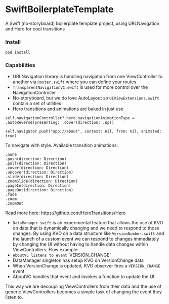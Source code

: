 # SwiftBoilerplateTemplate
A Swift (no-storyboard) boilerplate template project, using URLNavigation and Hero for cool transitions

### Install

`pod install`

### Capabilities

* URLNavigation library is handling navigation from one ViewController to another via `Router.swift` where you can define your routes
* `TransparentNavigationVC.swift` is used for more control over the NavigationController
* No-storyboard, but we do love AutoLayout so `UIViewExtensions.swift` contain a set of utilities
* Hero transitions and animations are baked in just use

```
self.navigationController?.hero.navigationAnimationType = .autoReverse(presenting: .cover(direction: .up))

self.navigator.push("app://about", context: nil, from: nil, animated: true)
```
To navigate with style. Available transition animations:
 ```
 .none
 .push(direction: Direction)
 .pull(direction: Direction)
 .cover(direction: Direction)
 .uncover(direction: Direction)
 .slide(direction: Direction)
 .zoomSlide(direction: Direction)
 .pageIn(direction: Direction)
 .pageOut(direction: Direction)
 .fade
 .zoom
 .zoomOut
 ```
 Read more here: https://github.com/HeroTransitions/Hero
 * `DataManager.swift` is an experimental feature that allows the use of KVO on data that is dynamically changing and we need to respond to those changes. By using KVO on a data structure like `VersionNumber.swift` and the launch of a custom event we can respond to changes immediately by changing the UI without having to handle data changes within ViewControllers.
Flow example:
* `AboutVC listens to event `VERSION_CHANGE`
* DataManager singleton has setup KVO on VersionChange data
* When VersionChange is updated, KVO observer fires a `VERSION_CHANGE` event
* AboutVC handles that event and invokes a function to update the UI

This way we are decoupling ViewControllers from their data and the use of generic ViewControllers becomes a simple task of changing the event they listen to.
